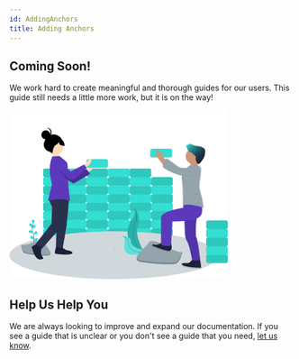 ```yaml
---
id: AddingAnchors
title: Adding Anchors
---
```


## Coming Soon!

We work hard to create meaningful and thorough guides for our users.  This guide still needs a little more work, but it is on the way!

<img src="/img/undraw_building_blocks.svg" style="max-height: 300px;"/>

## Help Us Help You

We are always looking to improve and expand our documentation.  If you see a guide that is unclear or you don't see a guide that you need, [let us know](/contact).
